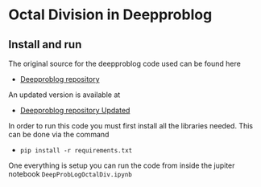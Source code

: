 # Octal Division in Deepproblog

## Install and run

The original source for the deepproblog code used can be found here

- [Deepproblog repository](https://bitbucket.org/problog/deepproblog/src/master/)


An updated version is available at

- [Deepproblog repository Updated](https://github.com/ML-KULeuven/deepproblog)

In order to run this code you must first install all the libraries needed. This can be done via the command

- `pip install -r requirements.txt`

One everything is setup you can run the code from inside the jupiter notebook `DeepProbLogOctalDiv.ipynb`

